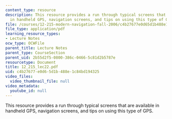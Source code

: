 ```yaml
---
content_type: resource
description: This resource provides a run through typical screens that are available
  in handheld GPS, navigation screens, and tips on using this type of GPS.
file: /courses/12-215-modern-navigation-fall-2006/c4b27677e0d65d1b488e1c84bd194325_12_215_lec22.pdf
file_type: application/pdf
learning_resource_types:
- Lecture Notes
ocw_type: OCWFile
parent_title: Lecture Notes
parent_type: CourseSection
parent_uid: 2b55d2f5-0800-386c-0466-5c81d2b5787e
resourcetype: Document
title: 12_215_lec22.pdf
uid: c4b27677-e0d6-5d1b-488e-1c84bd194325
video_files:
  video_thumbnail_file: null
video_metadata:
  youtube_id: null
---
```

This resource provides a run through typical screens that are available in handheld GPS, navigation screens, and tips on using this type of GPS.

